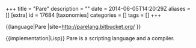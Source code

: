+++
title = "Pare"
description = ""
date = 2014-06-05T14:20:29Z
aliases = []
[extra]
id = 17684
[taxonomies]
categories = []
tags = []
+++

{{language|Pare
|site=http://parelang.bitbucket.org/
}}


{{implementation|Lisp}}
Pare is a scripting language and a compiler.
